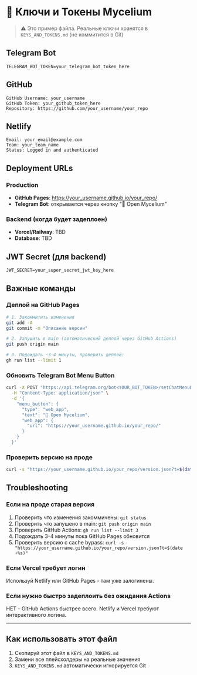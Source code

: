 # 🔐 Ключи и Токены Mycelium

> ⚠️ Это пример файла. Реальные ключи хранятся в `KEYS_AND_TOKENS.md` (не коммитится в Git)

## Telegram Bot
```
TELEGRAM_BOT_TOKEN=your_telegram_bot_token_here
```

## GitHub
```
GitHub Username: your_username
GitHub Token: your_github_token_here
Repository: https://github.com/your_username/your_repo
```

## Netlify
```
Email: your_email@example.com
Team: your_team_name
Status: Logged in and authenticated
```

## Deployment URLs

### Production
- **GitHub Pages**: https://your_username.github.io/your_repo/
- **Telegram Bot**: открывается через кнопку "🧬 Open Mycelium"

### Backend (когда будет задеплоен)
- **Vercel/Railway**: TBD
- **Database**: TBD

## JWT Secret (для backend)
```
JWT_SECRET=your_super_secret_jwt_key_here
```

## Важные команды

### Деплой на GitHub Pages
```bash
# 1. Закоммитить изменения
git add -A
git commit -m "Описание версии"

# 2. Запушить в main (автоматический деплой через GitHub Actions)
git push origin main

# 3. Подождать ~3-4 минуты, проверить деплой:
gh run list --limit 1
```

### Обновить Telegram Bot Menu Button
```bash
curl -X POST "https://api.telegram.org/bot<YOUR_BOT_TOKEN>/setChatMenuButton" \
  -H "Content-Type: application/json" \
  -d '{
    "menu_button": {
      "type": "web_app",
      "text": "🧬 Open Mycelium",
      "web_app": {
        "url": "https://your_username.github.io/your_repo/"
      }
    }
  }'
```

### Проверить версию на проде
```bash
curl -s "https://your_username.github.io/your_repo/version.json?t=$(date +%s)"
```

## Troubleshooting

### Если на проде старая версия
1. Проверить что изменения закоммичены: `git status`
2. Проверить что запушено в main: `git push origin main`
3. Проверить GitHub Actions: `gh run list --limit 3`
4. Подождать 3-4 минуты пока GitHub Pages обновится
5. Проверить версию с cache bypass: `curl -s "https://your_username.github.io/your_repo/version.json?t=$(date +%s)"`

### Если Vercel требует логин
Используй Netlify или GitHub Pages - там уже залогинены.

### Если нужно быстро задеплоить без ожидания Actions
НЕТ - GitHub Actions быстрее всего. Netlify и Vercel требуют интерактивного логина.

---

## Как использовать этот файл

1. Скопируй этот файл в `KEYS_AND_TOKENS.md`
2. Замени все плейсхолдеры на реальные значения
3. `KEYS_AND_TOKENS.md` автоматически игнорируется Git
